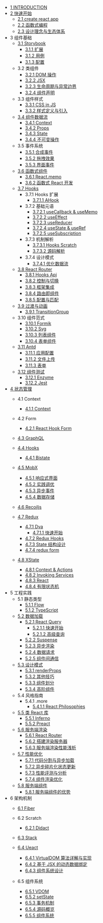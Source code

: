   - [1 INTRODUCTION](/INTRODUCTION.md)
  - [2 快速开始](/快速开始/README.md)
    - [2.1 create react app](/快速开始/create-react-app.md)
    - [2.2 函数式编程](/快速开始/函数式编程.md)
    - [2.3 设计理念与生态体系](/快速开始/设计理念与生态体系.md)
  - 3 组件基础
    - [3.1 Storybook](/组件基础/Storybook/README.md)
      - [3.1.1 扩展](/组件基础/Storybook/扩展.md)
      - [3.1.2 用例](/组件基础/Storybook/用例.md)
      - [3.1.3 配置](/组件基础/Storybook/配置.md)
    - 3.2 类组件
      - [3.2.1 DOM 操作](/组件基础/类组件/DOM%20操作.md)
      - [3.2.2 JSX](/组件基础/类组件/JSX.md)
      - [3.2.3 生命周期与异常边界](/组件基础/类组件/生命周期与异常边界.md)
      - [3.2.4 组件声明](/组件基础/类组件/组件声明.md)
    - 3.3 组件样式
      - [3.3.1 CSS in JS](/组件基础/组件样式/CSS-in-JS.md)
      - [3.3.2 样式定义与引入](/组件基础/组件样式/样式定义与引入.md)
    - [3.4 组件数据流](/组件基础/组件数据流/README.md)
      - [3.4.1 Context](/组件基础/组件数据流/Context.md)
      - [3.4.2 Props](/组件基础/组件数据流/Props.md)
      - [3.4.3 State](/组件基础/组件数据流/State.md)
      - [3.4.4 不可变操作](/组件基础/组件数据流/不可变操作.md)
    - 3.5 事件系统
      - [3.5.1 合成事件](/组件基础/事件系统/合成事件.md)
      - [3.5.2 拖拽效果](/组件基础/事件系统/拖拽效果.md)
      - [3.5.3 界面事件](/组件基础/事件系统/界面事件.md)
    - [3.6 函数式组件](/组件基础/函数式组件/README.md)
      - [3.6.1 React.memo](/组件基础/函数式组件/React.memo.md)
      - [3.6.2 函数式 React 开发](/组件基础/函数式组件/函数式%20React%20开发.md)
    - [3.7 Hooks](/组件基础/Hooks/README.md)
      - 3.7.1 Hooks 扩展
        - [3.7.1.1 AHook](/组件基础/Hooks/Hooks%20扩展/AHook.md)
      - 3.7.2 基础元语
        - [3.7.2.1 useCallback & useMemo](/组件基础/Hooks/基础元语/useCallback%20&%20useMemo.md)
        - [3.7.2.2 useEffect](/组件基础/Hooks/基础元语/useEffect.md)
        - [3.7.2.3 useReducer](/组件基础/Hooks/基础元语/useReducer.md)
        - [3.7.2.4 useState & useRef](/组件基础/Hooks/基础元语/useState%20&%20useRef.md)
        - [3.7.2.5 useSubscription](/组件基础/Hooks/基础元语/useSubscription.md)
      - 3.7.3 机制解析
        - [3.7.3.1 Hooks Scratch](/组件基础/Hooks/机制解析/Hooks%20Scratch.md)
        - [3.7.3.2 源码解析](/组件基础/Hooks/机制解析/源码解析.md)
      - 3.7.4 设计模式
        - [3.7.4.1 优化数据流](/组件基础/Hooks/设计模式/优化数据流.md)
    - [3.8 React Router](/组件基础/React%20Router/README.md)
      - [3.8.1 Hooks Api](/组件基础/React%20Router/Hooks%20Api.md)
      - [3.8.2 控制与切换](/组件基础/React%20Router/控制与切换.md)
      - [3.8.3 框架集成](/组件基础/React%20Router/框架集成.md)
      - [3.8.4 路由即组件](/组件基础/React%20Router/路由即组件.md)
      - [3.8.5 配置与匹配](/组件基础/React%20Router/配置与匹配.md)
    - [3.9 过渡与动画](/组件基础/过渡与动画/README.md)
      - [3.9.1 TransitionGroup](/组件基础/过渡与动画/TransitionGroup.md)
    - 3.10 组件范式
      - [3.10.1 Formik](/组件基础/组件范式/Formik.md)
      - [3.10.2 Svg](/组件基础/组件范式/Svg.md)
      - [3.10.3 列表组件](/组件基础/组件范式/列表组件.md)
      - [3.10.4 表单组件](/组件基础/组件范式/表单组件.md)
    - [3.11 Antd](/组件基础/Antd/README.md)
      - [3.11.1 应用配置](/组件基础/Antd/应用配置.md)
      - [3.11.2 文件上传](/组件基础/Antd/文件上传.md)
      - [3.11.3 表单](/组件基础/Antd/表单.md)
    - [3.12 组件测试](/组件基础/组件测试/README.md)
      - [3.12.1 Enzyme](/组件基础/组件测试/Enzyme.md)
      - [3.12.2 Jest](/组件基础/组件测试/Jest.md)
  - [4 状态管理](/状态管理/README.md)
    - 4.1 Context
      - [4.1.1 Context](/状态管理/Context/Context.md)
    - 4.2 Form
      - [4.2.1 React Hook Form](/状态管理/Form/React%20Hook%20Form.md)
    - [4.3 GraphQL](/状态管理/GraphQL/README.md)
      
    - [4.4 Hooks](/状态管理/Hooks/README.md)
      - [4.4.1 Bistate](/状态管理/Hooks/Bistate.md)
    - [4.5 MobX](/状态管理/MobX/README.md)
      - [4.5.1 响应式界面](/状态管理/MobX/响应式界面.md)
      - [4.5.2 实践调优](/状态管理/MobX/实践调优.md)
      - [4.5.3 异步事件](/状态管理/MobX/异步事件.md)
      - [4.5.4 数据存储](/状态管理/MobX/数据存储.md)
    - [4.6 Recoiljs](/状态管理/Recoiljs/README.md)
      
    - [4.7 Redux](/状态管理/Redux/README.md)
      - [4.7.1 Dva](/状态管理/Redux/Dva/README.md)
        - [4.7.1.1 快速开始](/状态管理/Redux/Dva/快速开始.md)
      - [4.7.2 Redux Hooks](/状态管理/Redux/Redux%20Hooks.md)
      - [4.7.3 State 结构设计](/状态管理/Redux/State%20结构设计.md)
      - [4.7.4 redux form](/状态管理/Redux/redux-form.md)
    - [4.8 XState](/状态管理/XState/README.md)
      - [4.8.1 Context & Actions](/状态管理/XState/Context%20&%20Actions.md)
      - [4.8.2 Invoking Services](/状态管理/XState/Invoking%20Services.md)
      - [4.8.3 React](/状态管理/XState/React.md)
      - [4.8.4 有限状态机](/状态管理/XState/有限状态机.md)
  - 5 工程实践
    - 5.1 静态类型
      - [5.1.1 Flow](/工程实践/静态类型/Flow.md)
      - [5.1.2 TypeScript](/工程实践/静态类型/TypeScript.md)
    - [5.2 数据加载](/工程实践/数据加载/README.md)
      - [5.2.1 React Query](/工程实践/数据加载/React%20Query/README.md)
        - [5.2.1.1 快速开始](/工程实践/数据加载/React%20Query/快速开始.md)
        - [5.2.1.2 高级查询](/工程实践/数据加载/React%20Query/高级查询.md)
      - [5.2.2 Suspense](/工程实践/数据加载/Suspense.md)
      - [5.2.3 异步渲染](/工程实践/数据加载/异步渲染.md)
      - [5.2.4 数据请求](/工程实践/数据加载/数据请求.md)
      - [5.2.5 组件间通信](/工程实践/数据加载/组件间通信.md)
    - [5.3 设计模式](/工程实践/设计模式/README.md)
      - [5.3.1 renderProps](/工程实践/设计模式/renderProps.md)
      - [5.3.2 其他技巧](/工程实践/设计模式/其他技巧.md)
      - [5.3.3 组件划分](/工程实践/设计模式/组件划分.md)
      - [5.3.4 高阶组件](/工程实践/设计模式/高阶组件.md)
    - 5.4 风格指南
      - 5.4.1 .more
        - [5.4.1.1 React Philosophies](/工程实践/风格指南/.more/2021-React%20Philosophies.md)
    - [5.5 类 React 库](/工程实践/类%20React%20库/README.md)
      - [5.5.1 Inferno](/工程实践/类%20React%20库/Inferno.md)
      - [5.5.2 Preact](/工程实践/类%20React%20库/Preact.md)
    - [5.6 服务端渲染](/工程实践/服务端渲染/README.md)
      - [5.6.1 React Router](/工程实践/服务端渲染/React%20Router.md)
      - [5.6.2 搭建渲染服务器](/工程实践/服务端渲染/搭建渲染服务器.md)
      - [5.6.3 服务端渲染性能浅析](/工程实践/服务端渲染/服务端渲染性能浅析.md)
    - [5.7 性能优化](/工程实践/性能优化/README.md)
      - [5.7.1 代码分割与异步加载](/工程实践/性能优化/代码分割与异步加载.md)
      - [5.7.2 异步碎片化状态更新](/工程实践/性能优化/异步碎片化状态更新.md)
      - [5.7.3 性能评测与分析](/工程实践/性能优化/性能评测与分析.md)
      - [5.7.4 组件渲染优化](/工程实践/性能优化/组件渲染优化.md)
    - [5.8 服务端组件](/工程实践/服务端组件/README.md)
      - [5.8.1 服务端组件的优势](/工程实践/服务端组件/服务端组件的优势.md)
  - 6 架构机制
    - [6.1 Fiber](/架构机制/Fiber/README.md)
      
    - 6.2 Scratch
      - [6.2.1 Didact](/架构机制/Scratch/Didact.md)
    - [6.3 Stack](/架构机制/Stack/README.md)
      
    - [6.4 Ueact](/架构机制/Ueact/README.md)
      - [6.4.1 VirtualDOM 算法详解与实现](/架构机制/Ueact/VirtualDOM%20算法详解与实现.md)
      - [6.4.2 基于 JSX 的动态数据绑定](/架构机制/Ueact/基于%20JSX%20的动态数据绑定.md)
      - [6.4.3 组件系统设计](/架构机制/Ueact/组件系统设计.md)
    - 6.5 组件系统
      - [6.5.1 VDOM](/架构机制/组件系统/VDOM.md)
      - [6.5.2 setState](/架构机制/组件系统/setState.md)
      - [6.5.3 事务机制](/架构机制/组件系统/事务机制.md)
      - [6.5.4 源码概览](/架构机制/组件系统/源码概览.md)
      - [6.5.5 组件系统](/架构机制/组件系统/组件系统.md)